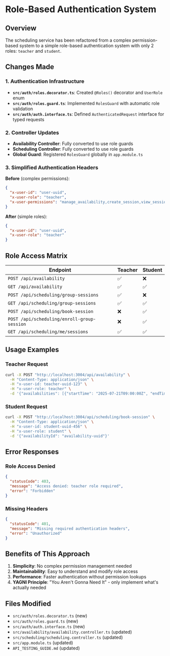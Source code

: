 # Role-Based Authentication System

## Overview
The scheduling service has been refactored from a complex permission-based system to a simple role-based authentication system with only 2 roles: `teacher` and `student`.

## Changes Made

### 1. Authentication Infrastructure
- **`src/auth/roles.decorator.ts`**: Created `@Roles()` decorator and `UserRole` enum
- **`src/auth/roles.guard.ts`**: Implemented `RolesGuard` with automatic role validation
- **`src/auth/auth.interface.ts`**: Defined `AuthenticatedRequest` interface for typed requests

### 2. Controller Updates
- **Availability Controller**: Fully converted to use role guards
- **Scheduling Controller**: Fully converted to use role guards
- **Global Guard**: Registered `RolesGuard` globally in `app.module.ts`

### 3. Simplified Authentication Headers
**Before** (complex permissions):
```json
{
  "x-user-id": "user-uuid",
  "x-user-role": "teacher",
  "x-user-permissions": "manage_availability,create_session,view_sessions"
}
```

**After** (simple roles):
```json
{
  "x-user-id": "user-uuid", 
  "x-user-role": "teacher"
}
```

## Role Access Matrix

| Endpoint | Teacher | Student |
|----------|---------|---------|
| `POST /api/availability` | ✅ | ❌ |
| `GET /api/availability` | ✅ | ✅ |
| `POST /api/scheduling/group-sessions` | ✅ | ❌ |
| `GET /api/scheduling/group-sessions` | ✅ | ✅ |
| `POST /api/scheduling/book-session` | ❌ | ✅ |
| `POST /api/scheduling/enroll-group-session` | ❌ | ✅ |
| `GET /api/scheduling/me/sessions` | ✅ | ✅ |

## Usage Examples

### Teacher Request
```bash
curl -X POST "http://localhost:3004/api/availability" \
  -H "Content-Type: application/json" \
  -H "x-user-id: teacher-uuid-123" \
  -H "x-user-role: teacher" \
  -d '{"availabilities": [{"startTime": "2025-07-21T09:00:00Z", "endTime": "2025-07-21T12:00:00Z"}]}'
```

### Student Request
```bash
curl -X POST "http://localhost:3004/api/scheduling/book-session" \
  -H "Content-Type: application/json" \
  -H "x-user-id: student-uuid-456" \
  -H "x-user-role: student" \
  -d '{"availabilityId": "availability-uuid"}'
```

## Error Responses

### Role Access Denied
```json
{
  "statusCode": 403,
  "message": "Access denied: teacher role required",
  "error": "Forbidden"
}
```

### Missing Headers
```json
{
  "statusCode": 401,
  "message": "Missing required authentication headers",
  "error": "Unauthorized"
}
```

## Benefits of This Approach

1. **Simplicity**: No complex permission management needed
2. **Maintainability**: Easy to understand and modify role access
3. **Performance**: Faster authentication without permission lookups
4. **YAGNI Principle**: "You Aren't Gonna Need It" - only implement what's actually needed

## Files Modified

- `src/auth/roles.decorator.ts` (new)
- `src/auth/roles.guard.ts` (new) 
- `src/auth/auth.interface.ts` (new)
- `src/availability/availability.controller.ts` (updated)
- `src/scheduling/scheduling.controller.ts` (updated)
- `src/app.module.ts` (updated)
- `API_TESTING_GUIDE.md` (updated)
